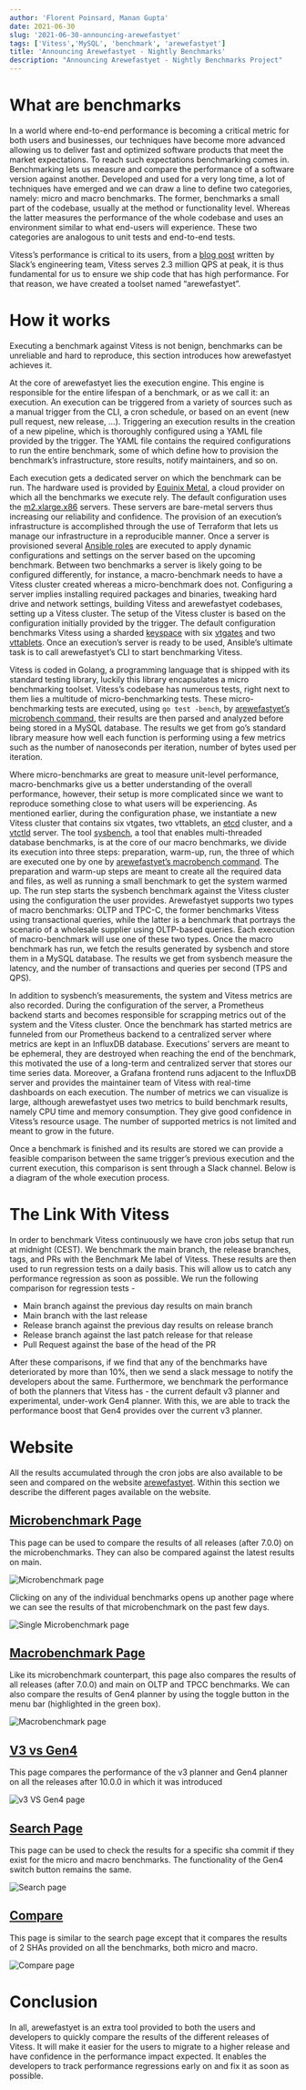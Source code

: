 ```yaml
---
author: 'Florent Poinsard, Manan Gupta'
date: 2021-06-30
slug: '2021-06-30-announcing-arewefastyet'
tags: ['Vitess','MySQL', 'benchmark', 'arewefastyet']
title: 'Announcing Arewefastyet - Nightly Benchmarks'
description: "Announcing Arewefastyet - Nightly Benchmarks Project"
---
```


# What are benchmarks

In a world where end-to-end performance is becoming a critical metric for both users and businesses, our techniques have become more advanced allowing us to deliver fast and optimized software products that meet the market expectations. To reach such expectations benchmarking comes in. Benchmarking lets us measure and compare the performance of a software version against another. Developed and used for a very long time, a lot of techniques have emerged and we can draw a line to define two categories, namely: micro and macro benchmarks. The former, benchmarks a small part of the codebase, usually at the method or functionality level. Whereas the latter measures the performance of the whole codebase and uses an environment similar to what end-users will experience. These two categories are analogous to unit tests and end-to-end tests.

Vitess’s performance is critical to its users, from a [blog post](https://slack.engineering/scaling-datastores-at-slack-with-vitess/) written by Slack’s engineering team, Vitess serves 2.3 million QPS at peak, it is thus fundamental for us to ensure we ship code that has high performance. For that reason, we have created a toolset named “arewefastyet”.

# How it works

Executing a benchmark against Vitess is not benign, benchmarks can be unreliable and hard to reproduce, this section introduces how arewefastyet achieves it.

At the core of arewefastyet lies the execution engine. This engine is responsible for the entire lifespan of a benchmark, or as we call it: an execution. An execution can be triggered from a variety of sources such as a manual trigger from the CLI, a cron schedule, or based on an event (new pull request, new release, …). Triggering an execution results in the creation of a new pipeline, which is thoroughly configured using a YAML file provided by the trigger. The YAML file contains the required configurations to run the entire benchmark, some of which define how to provision the benchmark’s infrastructure, store results, notify maintainers, and so on.

Each execution gets a dedicated server on which the benchmark can be run. The hardware used is provided by [Equinix Metal](https://metal.equinix.com), a cloud provider on which all the benchmarks we execute rely. The default configuration uses the [m2.xlarge.x86](https://metal.equinix.com/developers/docs/servers/server-specs/#m2xlargex86) servers. These servers are bare-metal servers thus increasing our reliability and confidence. The provision of an execution’s infrastructure is accomplished through the use of Terraform that lets us manage our infrastructure in a reproducible manner. Once a server is provisioned several [Ansible roles](https://docs.ansible.com/ansible/latest/user_guide/playbooks_reuse_roles.html) are executed to apply dynamic configurations and settings on the server based on the upcoming benchmark. Between two benchmarks a server is likely going to be configured differently, for instance, a macro-benchmark needs to have a Vitess cluster created whereas a micro-benchmark does not. Configuring a server implies installing required packages and binaries, tweaking hard drive and network settings, building Vitess and arewefastyet codebases, setting up a Vitess cluster. The setup of the Vitess cluster is based on the configuration initially provided by the trigger. The default configuration benchmarks Vitess using a sharded [keyspace](https://vitess.io/docs/concepts/keyspace/) with six [vtgates](https://vitess.io/docs/concepts/vtgate/) and two [vttablets](https://vitess.io/docs/concepts/tablet/). Once an execution’s server is ready to be used, Ansible’s ultimate task is to call arewefastyet’s CLI to start benchmarking Vitess.

Vitess is coded in Golang, a programming language that is shipped with its standard testing library, luckily this library encapsulates a micro benchmarking toolset. Vitess’s codebase has numerous tests, right next to them lies a multitude of micro-benchmarking tests. These micro-benchmarking tests are executed, using `go test -bench`, by [arewefastyet’s microbench command](https://github.com/vitessio/arewefastyet/blob/master/docs/arewefastyet_microbench_run.md), their results are then parsed and analyzed before being stored in a MySQL database. The results we get from go’s standard library measure how well each function is performing using a few metrics such as the number of nanoseconds per iteration, number of bytes used per iteration. 

Where micro-benchmarks are great to measure unit-level performance, macro-benchmarks give us a better understanding of the overall performance, however, their setup is more complicated since we want to reproduce something close to what users will be experiencing. As mentioned earlier, during the configuration phase, we instantiate a new Vitess cluster that contains six vtgates, two vttablets, an [etcd](https://etcd.io) cluster, and a [vtctld](https://vitess.io/docs/concepts/vtctld/) server. The tool [sysbench](https://github.com/planetscale/sysbench), a tool that enables multi-threaded database benchmarks, is at the core of our macro benchmarks, we divide its execution into three steps: preparation, warm-up, run, the three of which are executed one by one by [arewefastyet’s macrobench command](https://github.com/vitessio/arewefastyet/blob/master/docs/arewefastyet_macrobench_run.md). The preparation and warm-up steps are meant to create all the required data and files, as well as running a small benchmark to get the system warmed up. The run step starts the sysbench benchmark against the Vitess cluster using the configuration the user provides. Arewefastyet supports two types of macro benchmarks: OLTP and TPC-C, the former benchmarks Vitess using transactional queries, while the latter is a benchmark that portrays the scenario of a wholesale supplier using OLTP-based queries. Each execution of macro-benchmark will use one of these two types. Once the macro benchmark has run, we fetch the results generated by sysbench and store them in a MySQL database. The results we get from sysbench measure the latency, and the number of transactions and queries per second (TPS and QPS).

In addition to sysbench’s measurements, the system and Vitess metrics are also recorded. During the configuration of the server, a Prometheus backend starts and becomes responsible for scrapping metrics out of the system and the Vitess cluster. Once the benchmark has started metrics are funneled from our Prometheus backend to a centralized server where metrics are kept in an InfluxDB database. Executions’ servers are meant to be ephemeral, they are destroyed when reaching the end of the benchmark, this motivated the use of a long-term and centralized server that stores our time series data. Moreover, a Grafana frontend runs adjacent to the InfluxDB server and provides the maintainer team of Vitess with real-time dashboards on each execution. The number of metrics we can visualize is large, although arewefastyet uses two metrics to build benchmark results, namely CPU time and memory consumption. They give good confidence in Vitess’s resource usage. The number of supported metrics is not limited and meant to grow in the future.

Once a benchmark is finished and its results are stored we can provide a feasible comparison between the same trigger’s previous execution and the current execution, this comparison is sent through a Slack channel.
Below is a diagram of the whole execution process.

# The Link With Vitess

In order to benchmark Vitess continuously we have cron jobs setup that run at midnight (CEST). We benchmark the main branch, the release branches, tags, and PRs with the Benchmark Me label of Vitess. These results are then used to run regression tests on a daily basis. This will allow us to catch any performance regression as soon as possible. We run the following comparison for regression tests - 
 - Main branch against the previous day results on main branch
 - Main branch with the last release
 - Release branch against the previous day results on release branch
 - Release branch against the last patch release for that release
 - Pull Request against the base of the head of the PR

After these comparisons, if we find that any of the benchmarks have deteriorated by more than 10%, then we send a slack message to notify the developers about the same.
Furthermore, we benchmark the performance of both the planners that Vitess has - the current default v3 planner and experimental, under-work Gen4 planner. With this, we are able to track the performance boost that Gen4 provides over the current v3 planner.

# Website

All the results accumulated through the cron jobs are also available to be seen and compared on the website [arewefastyet](https://benchmark.vitess.io/). Within this section we describe the different pages available on the website. 

## [Microbenchmark Page](https://benchmark.vitess.io/microbench)
This page can be used to compare the results of all releases (after 7.0.0) on the microbenchmarks. They can also be compared against the latest results on main.

<img src="/files/blog-arewefastyet/microbench.png" width="auto" height="auto" alt="Microbenchmark page" />

Clicking on any of the individual benchmarks opens up another page where we can see the results of that microbenchmark on the past few days.

<img src="/files/blog-arewefastyet/microbenchSingle.png" width="auto" height="auto" alt="Single Microbenchmark page" />

## [Macrobenchmark Page](https://benchmark.vitess.io/macrobench)
Like its microbenchmark counterpart, this page also compares the results of all releases (after 7.0.0) and main on OLTP and TPCC benchmarks. We can also compare the results of Gen4 planner by using the toggle button in the menu bar (highlighted in the green box).

<img src="/files/blog-arewefastyet/macrobench.png" width="auto" height="auto" alt="Macrobenchmark page" />

## [V3 vs Gen4](https://benchmark.vitess.io/v3_VS_Gen4)
This page compares the performance of the v3 planner and Gen4 planner on all the releases after 10.0.0 in which it was introduced

<img src="/files/blog-arewefastyet/v3VsGen4.png" width="auto" height="auto" alt="v3 VS Gen4 page" />

## [Search Page](https://benchmark.vitess.io/search)
This page can be used to check the results for a specific sha commit if they exist for the micro and macro benchmarks. The functionality of the Gen4 switch button remains the same.

<img src="/files/blog-arewefastyet/search.png" width="auto" height="auto" alt="Search page" />

## [Compare](https://benchmark.vitess.io/compare)
This page is similar to the search page except that it compares the results of 2 SHAs provided on all the benchmarks, both micro and macro. 

<img src="/files/blog-arewefastyet/compare.png" width="auto" height="auto" alt="Compare page" />

# Conclusion

In all, arewefastyet is an extra tool provided to both the users and developers to quickly compare the results of the different releases of Vitess. It will make it easier for the users to migrate to a higher release and have confidence in the performance impact expected. It enables the developers to track performance regressions early on and fix it as soon as possible.

